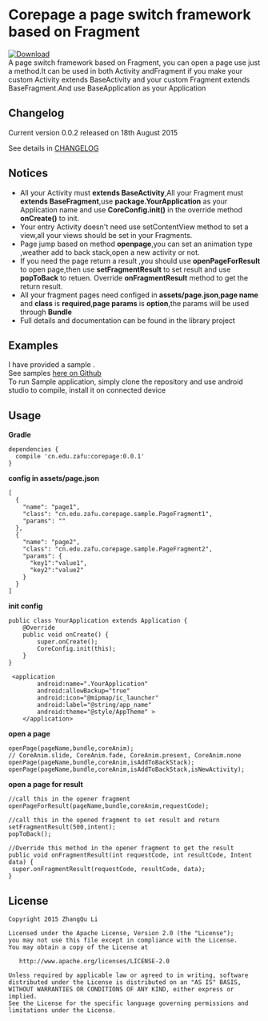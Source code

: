 Corepage a page switch framework based on Fragment
====================================

[ ![Download](https://api.bintray.com/packages/lizhangqu/maven/corepage/images/download.svg) ](https://bintray.com/lizhangqu/maven/corepage/_latestVersion)  
A page switch framework based on Fragment, you can open a page use just a method.It can be used in both Activity andFragment if you make your custom Activity extends BaseActivity and your custom Fragment extends  BaseFragment.And use BaseApplication as your Application

Changelog
---------

Current version 0.0.2 released on 18th August 2015

See details in [CHANGELOG](https://github.com/lizhangqu/CorePage/blob/master/CHANGELOG.md)


Notices
--------
 - All your Activity must **extends BaseActivity**,All your Fragment must **extends BaseFragment**,use **package.YourApplication** as your Application name and use **CoreConfig.init()** in the override method **onCreate()** to init.
 - Your entry Activity doesn't need  use setContentView method to set a view,all your views should be set in your Fragments.
 - Page jump based on method **openpage**,you can set an animation type ,weather add to back stack,open a new activity or not.
 - If you need the page return a result ,you should use **openPageForResult** to open page,then use **setFragmentResult** to set result and use **popToBack** to retuen. Override **onFragmentResult** method to get the return result.
 - All your fragment pages need configed in **assets/page.json**,**page name** and **class** is **required**,**page params** is **option**,the params will be used through **Bundle**
 - Full details and documentation can be found in the library project

Examples
--------

I have provided a sample .  
See samples [here on Github](https://github.com/lizhangqu/CorePage/tree/master/sample)  
To run Sample application, simply clone the repository and use android studio to compile,  install it on connected device  



Usage
-----


**Gradle**

```
dependencies {
  compile 'cn.edu.zafu:corepage:0.0.1'
}
```

**config in assets/page.json**

```
[
  {
    "name": "page1",
    "class": "cn.edu.zafu.corepage.sample.PageFragment1",
    "params": ""
  },
  {
    "name": "page2",
    "class": "cn.edu.zafu.corepage.sample.PageFragment2",
    "params": {
      "key1":"value1",
      "key2":"value2"
    }
  }
]
```

**init config**
```
public class YourApplication extends Application {
    @Override
    public void onCreate() {
        super.onCreate();
        CoreConfig.init(this);
    }
}
```

```
 <application
        android:name=".YourApplication"
        android:allowBackup="true"
        android:icon="@mipmap/ic_launcher"
        android:label="@string/app_name"
        android:theme="@style/AppTheme" >
    </application>
```


**open a page**

```
openPage(pageName,bundle,coreAnim);
// CoreAnim.slide, CoreAnim.fade, CoreAnim.present, CoreAnim.none
openPage(pageName,bundle,coreAnim,isAddToBackStack);
openPage(pageName,bundle,coreAnim,isAddToBackStack,isNewActivity);
```

**open a page for result**

```
//call this in the opener fragment
openPageForResult(pageName,bundle,coreAnim,requestCode);

//call this in the opened fragment to set result and return
setFragmentResult(500,intent);
popToBack(); 

//Override this method in the opener fragment to get the result
public void onFragmentResult(int requestCode, int resultCode, Intent data) {
 super.onFragmentResult(requestCode, resultCode, data);
} 
```


## License

    Copyright 2015 ZhangQu Li

    Licensed under the Apache License, Version 2.0 (the "License");
    you may not use this file except in compliance with the License.
    You may obtain a copy of the License at

       http://www.apache.org/licenses/LICENSE-2.0

    Unless required by applicable law or agreed to in writing, software
    distributed under the License is distributed on an "AS IS" BASIS,
    WITHOUT WARRANTIES OR CONDITIONS OF ANY KIND, either express or implied.
    See the License for the specific language governing permissions and
    limitations under the License.

